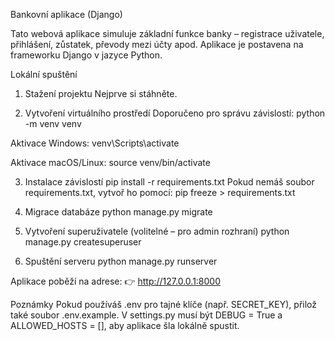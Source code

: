 Bankovní aplikace (Django)

Tato webová aplikace simuluje základní funkce banky – registrace uživatele, přihlášení, zůstatek, převody mezi účty apod. Aplikace je postavena na frameworku Django v jazyce Python.

Lokální spuštění

1. Stažení projektu
Nejprve si stáhněte.

2. Vytvoření virtuálního prostředí
Doporučeno pro správu závislostí:
python -m venv venv

Aktivace Windows:
venv\Scripts\activate

Aktivace macOS/Linux:
source venv/bin/activate

3. Instalace závislostí
pip install -r requirements.txt
Pokud nemáš soubor requirements.txt, vytvoř ho pomocí:
pip freeze > requirements.txt

4. Migrace databáze
python manage.py migrate

5. Vytvoření superuživatele (volitelné – pro admin rozhraní)
python manage.py createsuperuser

6. Spuštění serveru
python manage.py runserver

Aplikace poběží na adrese:
👉 http://127.0.0.1:8000

Poznámky
Pokud používáš .env pro tajné klíče (např. SECRET_KEY), přilož také soubor .env.example.
V settings.py musí být DEBUG = True a ALLOWED_HOSTS = [], aby aplikace šla lokálně spustit.
